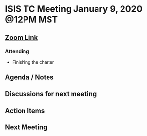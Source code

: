 # ISIS TC Meeting January 9, 2020 @12PM MST

## [Zoom Link](https://zoom.us/j/391378839)

### Attending
 - Finishing the charter

## Agenda / Notes

## Discussions for next meeting

## Action Items

## Next Meeting
